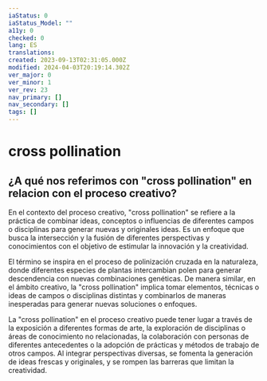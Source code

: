 ```yaml
---
iaStatus: 0
iaStatus_Model: ""
a11y: 0
checked: 0
lang: ES
translations: 
created: 2023-09-13T02:31:05.000Z
modified: 2024-04-03T20:19:14.302Z
ver_major: 0
ver_minor: 1
ver_rev: 23
nav_primary: []
nav_secondary: []
tags: []
---
```

# cross pollination

## ¿A qué nos referimos con "cross pollination" en relacion con el proceso creativo?

En el contexto del proceso creativo, "cross pollination" se refiere a la práctica de combinar ideas, conceptos o influencias de diferentes campos o disciplinas para generar nuevas y originales ideas. Es un enfoque que busca la intersección y la fusión de diferentes perspectivas y conocimientos con el objetivo de estimular la innovación y la creatividad.

El término se inspira en el proceso de polinización cruzada en la naturaleza, donde diferentes especies de plantas intercambian polen para generar descendencia con nuevas combinaciones genéticas. De manera similar, en el ámbito creativo, la "cross pollination" implica tomar elementos, técnicas o ideas de campos o disciplinas distintas y combinarlos de maneras inesperadas para generar nuevas soluciones o enfoques.

La "cross pollination" en el proceso creativo puede tener lugar a través de la exposición a diferentes formas de arte, la exploración de disciplinas o áreas de conocimiento no relacionadas, la colaboración con personas de diferentes antecedentes o la adopción de prácticas y métodos de trabajo de otros campos. Al integrar perspectivas diversas, se fomenta la generación de ideas frescas y originales, y se rompen las barreras que limitan la creatividad.